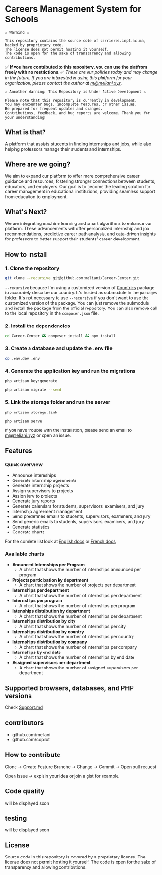 # Careers Management System for Schools

    ⚠️ Warning ⚠️

    This repository contains the source code of carrieres.inpt.ac.ma, backed by proprietary code. 
    The license does not permit hosting it yourself.
    The code is open for the sake of transparency and allowing contributions.

  ✅ **If you have contributed to this repository, you can use the platfrom freely with no restrictions.** ✅
  *These are our policies today and may change in the future.*
  *If you are interested in using this platform for your organization, please contact the author at <m@meliani.xyz>.*
  
    ⚠️ Annother Warning: This Repository is Under Active Development ⚠️

    Please note that this repository is currently in development. 
    You may encounter bugs, incomplete features, or other issues.
    Be prepared for frequent updates and changes.
    Contributions, feedback, and bug reports are welcome. Thank you for your understanding!

## What is that?

A platform that assists students in finding internships and jobs, while also helping professors manage their students and internships.

## Where are we going?

We aim to expand our platform to offer more comprehensive career guidance and resources, fostering stronger connections between students, educators, and employers. Our goal is to become the leading solution for career management in educational institutions, providing seamless support from education to employment.

## What's Next?

We are integrating machine learning and smart algorithms to enhance our platform. These advancements will offer personalized internship and job recommendations, predictive career path analysis, and data-driven insights for professors to better support their students' career development.

## How to install

### 1. Clone the repository

```bash
git clone --recursive git@github.com:meliani/Career-Center.git
```

`--recursive` because I'm using a customized version of [Countries](https://github.com/parfaitementweb/filament-country-field) package to accurately describe our country. It's hosted as submodule in the `packages` folder.
It's not necessary to use `--recursive` if you don't want to use the customized version of the package. You can just remove the submodule and install the package from the official repository.
You can also remove call to the local repository in the `composer.json` file.

### 2. Install the dependencies

```bash
cd Career-Center && composer install && npm install
```

### 3. Create a database and update the .env file

```bash
cp .env.dev .env
```

### 4. Generate the application key and run the migrations

```bash
php artisan key:generate
```

```bash
php artisan migrate --seed
```

### 5. Link the storage folder and run the server

```bash
php artisan storage:link
```

```bash
php artisan serve
```

If you have trouble with the installation, please send an email to <m@meliani.xyz> or open an issue.

## Features

### Quick overview

- Announce internships
- Generate internship agreements
- Generate internship projects
- Assign supervisors to projects
- Assign jury to projects
- Generate jury reports
- Generate calendars for students, supervisors, examiners, and jury
- Internship agreement management
- Send predefined emails to students, supervisors, examiners, and jury
- Send generic emails to students, supervisors, examiners, and jury
- Generate statistics
- Generate charts

For the comlete list look at [English docs](DOCS-EN.md) or [French docs](DOCS-FR.md)

### Available charts

- **Anounced Internships per Program**
  - A chart that shows the number of internships announced per program
- **Projects participation by department**
  - A chart that shows the number of projects per department
- **Internships per department**
  - A chart that shows the number of internships per department
- **Internships per program**
  - A chart that shows the number of internships per program
- **Intenships distribution by department**
  - A chart that shows the number of internships per department
- **Internships distribution by city**
  - A chart that shows the number of internships per city
- **Internships distribution by country**
  - A chart that shows the number of internships per country
- **Internships distribution by company**
  - A chart that shows the number of internships per company
- **Internships by end date**
  - A chart that shows the number of internships by end date
- **Assigned supervisors per department**
  - A chart that shows the number of assigned supervisors per department

## Supported browsers, databases, and PHP versions

Check [Support.md](SUPPORT.md)

## contributors

- github.com/meliani
- github.com/copilot

## How to contribute

Clone -> Create Feature Branche -> Change -> Commit -> Open pull request

Open Issue -> explain your idea or join a gist for example.

## Code quality

will be displayed soon

## testing

will be displayed soon

## License

Source code in this repository is covered by a proprietary license. The license does not permit hosting it yourself. The code is open for the sake of transparency and allowing contributions.
